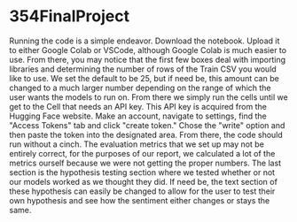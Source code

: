 # 354FinalProject

Running the code is a simple endeavor. Download the notebook. Upload it to either Google Colab or VSCode, although Google Colab is much easier to use.
From there, you may notice that the first few boxes deal with importing libraries and determining the number of rows of the Train CSV you would like to use.
We set the default to be 25, but if need be, this amount can be changed to a much larger number depending on the range of which the user wants the models to run on. 
From there we simply run the cells until we get to the Cell that needs an API key. This API key is acquired from the Hugging Face website. Make an account,
navigate to settings, find the "Access Tokens" tab and click "create token." Chose the "write" option and then paste the token into the designated area. From there,
the code should run without a cinch. The evaluation metrics that we set up may not be entirely correct, for the purposes of our report, we calculated a lot of the 
metrics ourself because we were not getting the proper numbers. The last section is the hypothesis testing section where we tested whether or not our models worked 
as we thought they did. If need be, the text section of these hypothesis can easily be changed to allow for the user to test their own hypothesis and see how the 
sentiment either changes or stays the same. 
